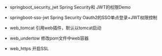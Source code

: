 - springboot_security_jwt Spring Security和 JWT的权限Demo
- springboot-sso-jwt Spring Security Oauth2的SSO单点登录+JWT权限控制

- web_tomcat 引用web插件，默认以tomcat启动

- web_undertow 修改pom文件中web容器

- web_https 开启SSL